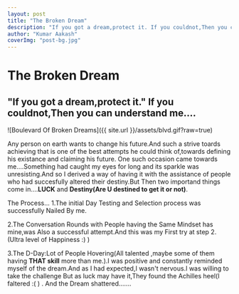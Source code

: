 ```yaml
---
layout: post 
title: "The Broken Dream"
description: "If you got a dream,protect it. If you couldnot,Then you can understand me...."
author: "Kumar Aakash"
coverImg: "post-bg.jpg"
---
```


# The Broken Dream

## "If you got a dream,protect it." If you couldnot,Then you can understand me....

![Boulevard Of Broken Dreams]({{ site.url }}/assets/blvd.gif?raw=true)

Any person on earth wants to change his future.And such a strive toards achieving that is one of the best attempts he could think of,towards defining his existance and claiming his future.
One such occasion came towards me....Something had caught my eyes for long and its sparkle was unresisting.And so I derived a way of having it with the assistance of people who had succesfully altered their destiny.But Then two importand things come in....**LUCK** and **Destiny(Are U destined to get it or not)**.


The Process...
1.The initial Day Testing and Selection process was successfully Nailed By me.

2.The Conversation Rounds with People having the Same Mindset has mine,was Also a successful attempt.And this was my First try at step 2.(Ultra level of Happiness :) )

3.The D-Day:Lot of People Hovering(All talented ,maybe some of them having **THAT skill** more than me.).I was positive and constantly reminded myself of the dream.And as I had expected,I wasn't nervous.I was willing to take the challenge But as luck may have it,They found the Achilles heel(I faltered :( ) . And the Dream shattered.......


